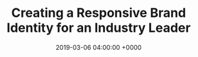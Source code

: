 ---
title: 'Creating a Responsive Brand Identity for an Industry Leader'
name: "quantum"
night_header: false
night_footer: true
language: en
published: true
slug: "quantum-brand-design"
layout: pancakes
description: "Quantum approached the Fullstack team for creative support, and we couldn’t help but notice how a responsive brand framework could elevate their design to reach their perception in the market: a proven industry leader."
date: 2019-03-06 04:00:00 +0000
tags: ["Brand Development", "Brand Identity"]
aliases :
  - /work/quantum-brand-design/
stacks_hero:
  path: "helpers/work/hero.html"
  image: "images/qtm-web-cover.png"
  background_color: "#0370D6"
  client: "quantum"
  logo_color: "white"
grid_item:
  client: "quantum"
  logo_color: "color"
stacks:
- template: section-row-blocks
  id: overview
  class: padding-m-bottom v_c-center
  background_color: "#0370D6"
  background_image:
  rows:
  - template: include-row
    class: h_c-center v_c-center
    size: container
    cols:
    - template: block-column-builder
      size: '9'
      animate: fade-up
      duration: '400'
      elements:
      - template: element-title
        class: "color-white text-center"
        tag: h4
        title: Overview
      - template: element-title
        class: "color-white text-center"
        tag: h1
        title: |
          Transforming challenges into business opportunities.
      - template: element-title
        class: "color-white text-center big-paragraph"
        tag: p
        title: |
          From small businesses to major enterprises, more than 100,000 customers have trusted Quantum to address their most demanding data workflow challenges. Quantum approached the Fullstack team for creative support, and we couldn’t help but notice how a responsive brand framework could elevate their design to reach their perception in the market: a proven industry leader. This did not mean creating a system that would simply scale up or down, but rather a system that would make elegant and efficient use of any screen space, print, or environmental installations. So we challenged ourselves to create a concept, for proof of concept.
- template: section-row-blocks
  id: discovery
  class: padding-xl v_c-center
  background_color: "#6A7B84"
  background_image:
  rows:
  - template: include-row
    class: h_c-center v_c-center
    size: container
    cols:
    - template: block-column-builder
      size: '9'
      animate: fade-up
      duration: '400'
      elements:
      - template: element-title
        class: "color-white text-center"
        tag: h4
        title: Discovery
      - template: element-title
        class: "color-white text-center"
        tag: h1
        title: |
          The goal: create an agile, bold expression of the brand.
      - template: element-title
        class: "color-white text-center big-paragraph"
        tag: p
        title: |
          Responsive Branding is a framework of consistent voice, persona, values, look and feel that allows for a high level of customization and success. We looked closely at Quantum’s current branding guidelines & use cases, and quickly defined our approach: agile and adaptable to a changing marketplace, yet bold & confident to reflect leadership.
- template: section-row-blocks
  id: logo
  class: padding-xl v_c-center
  background_color: "#ffffff"
  background_image:
  rows:
  - template: include-row
    class: h_c-center v_c-center wrap
    size: container
    cols:
    - template: block-column-builder
      size: '10'
      animate: fade-up
      duration: '400'
      elements:
      - template: element-title
        class: "color-oil text-center"
        tag: h4
        title: Logo
      - template: element-title
        class: "color-oil text-center"
        tag: h1
        title: We started with the wordmark.
      - template: element-title
        class: "color-oil text-center padding-m-bottom"
        tag: p
        title: |
          We wanted to preserve and enhance the iconic Quantum logo, so it could always be immediately recognized as Quantum. The unique “Q” has been kept in tact, while the rest of the mark now uses similar to the existing mark, but with slightly more bold & curved letterforms. We then finessed the details of the mark, to render it in a bold, clear way that functions at both large & small scales.
    - template: block-column-builder
      size: '12'
      animate: fade-up
      duration: '400'
      elements:
      - template: element-image
        class: padding-m-bottom
        image: "images/quantum-logo-comparison.png"
      - template: element-image
        image: "images/quantum-comparison-animated.gif"
- template: section-row-blocks
  id: elements
  class: padding-xl v_c-center
  background_color: "#EDEDED"
  background_image:
  rows:
  - template: include-row
    class: h_c-center v_c-center wrap
    size: container
    cols:
    - template: block-column-builder
      size: '10'
      animate: fade-up
      duration: '400'
      elements:
      - template: element-title
        class: "color-oil text-center"
        tag: h4
        title: Logo
      - template: element-title
        class: "color-oil text-center"
        tag: h1
        title: Updating the framework.
      - template: element-title
        class: "color-oil text-center padding-m-bottom"
        tag: p
        title: |
          Looking to keep a common ground between the brand and buyer emotions, exisitng key elements of the brand played an integral role such as fonts, color palette, and the “brackets” design element. The update also introduces an alternate logo for small-space digital use, such as Twitter and Instagram icons. This version of the Quantum logo crops the larger wordmark to capture the “Qtm” which are also the letters of their stock symbol on the NYSE.
    - template: block-column-builder
      size: '12'
      animate: fade-up
      duration: '400'
      elements:
      - template: element-image
        image: "images/QTm-brand-elements.png"
- template: section-row-blocks
  id: design
  class: padding-xl v_c-center
  background_color: "#0370d6"
  background_image:
  rows:
  - template: include-row
    class: h_c-center v_c-center wrap
    size: container
    cols:
    - template: block-column-builder
      size: '12'
      animate: fade
      duration: '400'
      elements:
      - template: element-image
        class: "padding-m-bottom"
        image: "images/Quantum-year.png"
      - template: element-image
        image: "images/fsd-quantum-logo-animation.gif"
- template: section-row-blocks
  id: digital
  class: padding-xl-top v_c-center
  background_color: "#EFEFEF"
  rows:
  - template: include-row  
    class: h_c-center v_c-center wrap padding-m-bottom
    size: container
    cols:
    - template: block-column-builder
      size: '10'
      animate: fade-up
      duration: '400'
      elements:
      - template: element-title
        class: "color-oil text-center"
        tag: h4
        title: Digital
      - template: element-title
        class: "color-oil text-center"
        tag: h1
        title: Fitting right onto screens.
      - template: element-title
        class: "color-oil text-center"
        tag: p
        title: |
          It can be difficult to make a visual impact with detailed marks in a small-space digital world. For digital, our challenge was to strengthen this big brand to be adaptable, responsive and open, offering great flexibility in creating applications and expressions of the brand.
  - template: include-row  
    class: h_c-end v_c-center wrap padding-m-bottom
    size: fullsize
    css:
    - rule: ".right-image {margin-left: auto;}"
    cols:
    - template: block-column-builder
      class:
      wrapper_class:
      size: '12'
      animate: fade-left
      duration: '400'
      elements:
      - template: element-image
        class: right-image
        image: "images/Qtm-website.png"
  - template: include-row  
    class: h_c-end v_c-center padding-m-bottom
    size: container
    cols:
    - template: block-column-builder
      class:
      size: '12'
      animate: reveal-left
      duration: '400'
      elements:
      - template: element-code
        html: |
          <div style="padding:56.25% 0 0 0;position:relative;"><iframe src='https://player.vimeo.com/video/267863154' style="position:absolute;top:0;left:0;width:100%;height:100%;" frameborder="0" webkitallowfullscreen mozallowfullscreen allowfullscreen></iframe></div><script src='https://player.vimeo.com/api/player.js'></script>
  - template: include-row  
    class: h_c-end v_c-center
    size: fullwidth
    css:
    - rule: ".stretch-full {width: 100%;}"
    cols:
    - template: block-column-builder
      size: '12'
      animate: fade
      duration: '400'
      elements:
      - template: element-image
        class: stretch-full
        image: "images/Qtm-social.png"
- template: section-row-blocks
  id: digital
  class: padding-xl-top v_c-center
  background_color: "#ffffff"
  rows:
  - template: include-row  
    class: h_c-center v_c-center wrap padding-m-bottom
    size: container
    cols:
    - template: block-column-builder
      size: '10'
      animate: fade-up
      duration: '400'
      elements:
      - template: element-title
        class: "color-oil text-center"
        tag: h4
        title: Print
      - template: element-title
        class: "color-oil text-center"
        tag: h1
        title: And matching in person.
      - template: element-title
        class: "color-oil text-center"
        tag: p
        title: |
          Although digital was the main focus of the concept, our past work with Quantum gave us insight into how important it would be to extend the system to the physical world. This meant in small, large-scale, and environmental applications it had to be effective, yet familar.
    - template: block-column-builder
      class: "padding-m-bottom"
      size: '12'
      animate: fade
      duration: '400'
      elements:
      - template: element-image
        image: "images/qtm-business-cards.png"
    - template: block-column-builder
      class: "padding-s-bottom"
      size: '12'
      animate: fade
      duration: '400'
      elements:
      - template: element-image
        image: "images/qtm-tote-bags.png"
  - template: include-row  
    class: 
    size: fullwidth
    css:
    - rule: ".right-image {margin-left: auto;}"
    cols:
    - template: block-column-builder
      wrapper_class: 
      size: '12'
      animate: fade-left
      duration: '400'
      elements:
      - template: element-image
        class: right-image
        image: "images/qtm-product-cropped.png"
- template: section-row-blocks
  id: digital
  class: padding-xl v_c-center
  background_color: "#0F7ECA"
  rows:
  - template: include-row  
    class: h_c-center v_c-center wrap
    size: container
    cols:
    - template: block-column-builder
      size: '6'
      animate: fade-up
      duration: '400'
      elements:
      - template: element-title
        class: "color-white text-center"
        tag: h4
        title: Results
      - template: element-title
        class: "color-white text-center"
        tag: h1
        title: Let’s concept together.
      - template: element-title
        class: "color-white text-center"
        tag: p
        title: |
          We love creating for data storage companies like Quantum. Although this is only a concept, we frequently work with their creative, product, and marketing teams to bring concepts to life, digitize their product line for tools like Visio, or beautify their customer facing materials such as presentations.
      - template: element-code
        class: "text-center flex h_c-center"
        html: |
          <a class="color-white strip-underline flex hover-right" href="/contact/"><strong>Contact Us</strong> <svg class="color-white" version="1.1" id="Layer_1" xmlns="http://www.w3.org/2000/svg" xmlns:xlink="http://www.w3.org/1999/xlink" x="0px" y="0px" width="32px" height="32px" viewBox="0 0 64 64" enable-background="new 0 0 64 64" xml:space="preserve">
          <g>
          <line fill="none" stroke="#ffffff" stroke-width="2" stroke-miterlimit="10" x1="0" y1="32" x2="63" y2="32"></line>
          </g>
          <polyline fill="none" stroke="#ffffff" stroke-width="2" stroke-linejoin="bevel" stroke-miterlimit="10" points="54,41 63,32 
                            54,23 "></polyline>
          </svg></a>
---